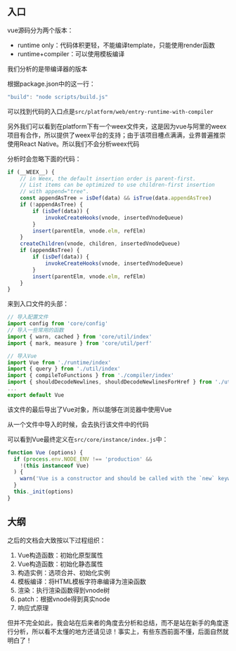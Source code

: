 ## 入口

vue源码分为两个版本：

+ runtime only：代码体积更轻，不能编译template，只能使用render函数
+ runtime+compiler：可以使用模板编译

我们分析的是带编译器的版本

根据package.json中的这一行：

```js
"build": "node scripts/build.js"
```

可以找到代码的入口点是`src/platform/web/entry-runtime-with-compiler`

另外我们可以看到在platform下有一个weex文件夹，这是因为vue与阿里的weex项目有合作，所以提供了weex平台的支持；由于该项目槽点满满，业界普遍推崇使用React Native。所以我们不会分析weex代码

分析时会忽略下面的代码：

```js
if (__WEEX__) {
    // in Weex, the default insertion order is parent-first.
    // List items can be optimized to use children-first insertion
    // with append="tree".
    const appendAsTree = isDef(data) && isTrue(data.appendAsTree)
    if (!appendAsTree) {
        if (isDef(data)) {
            invokeCreateHooks(vnode, insertedVnodeQueue)
        }
        insert(parentElm, vnode.elm, refElm)
    }
    createChildren(vnode, children, insertedVnodeQueue)
    if (appendAsTree) {
        if (isDef(data)) {
            invokeCreateHooks(vnode, insertedVnodeQueue)
        }
        insert(parentElm, vnode.elm, refElm)
    }
}
```

来到入口文件的头部：

```js
// 导入配置文件
import config from 'core/config'
// 导入一些常用的函数
import { warn, cached } from 'core/util/index'
import { mark, measure } from 'core/util/perf'

// 导入Vue
import Vue from './runtime/index'
import { query } from './util/index'
import { compileToFunctions } from './compiler/index'
import { shouldDecodeNewlines, shouldDecodeNewlinesForHref } from './util/compat'
...
export default Vue
```

该文件的最后导出了Vue对象，所以能够在浏览器中使用Vue

从一个文件中导入的时候，会去执行该文件中的代码

可以看到Vue最终定义在`src/core/instance/index.js`中：

```js
function Vue (options) {
  if (process.env.NODE_ENV !== 'production' &&
    !(this instanceof Vue)
  ) {
    warn('Vue is a constructor and should be called with the `new` keyword')
  }
  this._init(options)
}
```

## 大纲

之后的文档会大致按以下过程组织：

1. Vue构造函数：初始化原型属性
2. Vue构造函数：初始化静态属性
3. 构造实例：选项合并、初始化实例
4. 模板编译：将HTML模板字符串编译为渲染函数
5. 渲染：执行渲染函数得到vnode树
6. patch：根据vnode得到真实node
7. 响应式原理

但并不完全如此，我会站在后来者的角度去分析和总结，而不是站在新手的角度逐行分析，所以看不太懂的地方还请见谅！事实上，有些东西前面不懂，后面自然就明白了！